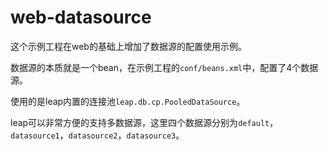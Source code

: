 # web-datasource

这个示例工程在web的基础上增加了数据源的配置使用示例。

数据源的本质就是一个bean，在示例工程的`conf/beans.xml`中，配置了4个数据源。

使用的是leap内置的连接池`leap.db.cp.PooledDataSource`。

leap可以非常方便的支持多数据源，这里四个数据源分别为`default`，`datasource1`，`datasource2`，`datasource3`。

